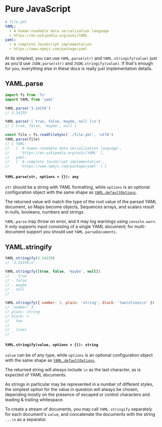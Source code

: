 # Pure JavaScript

```yaml
# file.yml
YAML:
  - A human-readable data serialization language
  - https://en.wikipedia.org/wiki/YAML
yaml:
  - A complete JavaScript implementation
  - https://www.npmjs.com/package/yaml
```

At its simplest, you can use `YAML.parse(str)` and `YAML.stringify(value)` just as you'd use `JSON.parse(str)` and `JSON.stringify(value)`. If that's enough for you, everything else in these docs is really just implementation details.

## YAML.parse

```js
import fs from 'fs'
import YAML from 'yaml'

YAML.parse('3.14159')
// 3.14159

YAML.parse('[ true, false, maybe, null ]\n')
// [ true, false, 'maybe', null ]

const file = fs.readFileSync('./file.yml', 'utf8')
YAML.parse(file)
// { YAML:
//   [ 'A human-readable data serialization language',
//     'https://en.wikipedia.org/wiki/YAML' ],
//   yaml:
//   [ 'A complete JavaScript implementation',
//     'https://www.npmjs.com/package/yaml' ] }
```

#### `YAML.parse(str, options = {}): any`

`str` should be a string with YAML formatting, while `options` is an optional configuration object with the same shape as [`YAML.defaultOptions`](#yaml-defaultoptions).

The returned value will match the type of the root value of the parsed YAML document, so Maps become objects, Sequences arrays, and scalars result in nulls, booleans, numbers and strings.

`YAML.parse` may throw on error, and it may log warnings using `console.warn`. It only supports input consisting of a single YAML document; for multi-document support you should use `YAML.parseDocuments`.

## YAML.stringify

```js
YAML.stringify(3.14159)
// '3.14159\n'

YAML.stringify([true, false, 'maybe', null])
// `- true
// - false
// - maybe
// - null
// `

YAML.stringify({ number: 3, plain: 'string', block: 'two\nlines\n' })
// `number: 3
// plain: string
// block: >
//   two
//
//   lines
// `
```

#### `YAML.stringify(value, options = {}): string`

`value` can be of any type, while `options` is an optional configuration object with the same shape as [`YAML.defaultOptions`](#yaml-defaultoptions).

The returned string will always include `\n` as the last character, as is expected of YAML documents.

As strings in particular may be represented in a number of different styles, the simplest option for the value in question will always be chosen, depending mostly on the presence of escaped or control characters and leading & trailing whitespace.

To create a stream of documents, you may call `YAML.stringify` separately for each document's `value`, and concatenate the documents with the string `...\n` as a separator.

